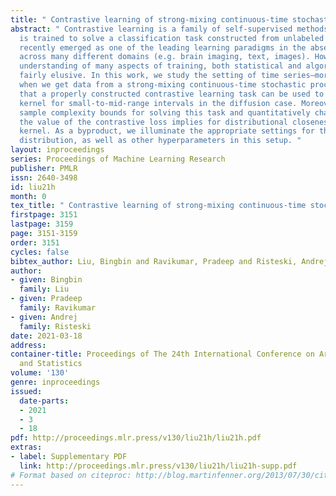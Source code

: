 ```yaml
---
title: " Contrastive learning of strong-mixing continuous-time stochastic processes "
abstract: " Contrastive learning is a family of self-supervised methods where a model
  is trained to solve a classification task constructed from unlabeled data. It has
  recently emerged as one of the leading learning paradigms in the absence of labels
  across many different domains (e.g. brain imaging, text, images). However, theoretical
  understanding of many aspects of training, both statistical and algorithmic, remain
  fairly elusive. In this work, we study the setting of time series—more precisely,
  when we get data from a strong-mixing continuous-time stochastic process. We show
  that a properly constructed contrastive learning task can be used to the transition
  kernel for small-to-mid-range intervals in the diffusion case. Moreover, we give
  sample complexity bounds for solving this task and quantitatively characterize what
  the value of the contrastive loss implies for distributional closeness of the learned
  kernel. As a byproduct, we illuminate the appropriate settings for the contrastive
  distribution, as well as other hyperparameters in this setup. "
layout: inproceedings
series: Proceedings of Machine Learning Research
publisher: PMLR
issn: 2640-3498
id: liu21h
month: 0
tex_title: " Contrastive learning of strong-mixing continuous-time stochastic processes "
firstpage: 3151
lastpage: 3159
page: 3151-3159
order: 3151
cycles: false
bibtex_author: Liu, Bingbin and Ravikumar, Pradeep and Risteski, Andrej
author:
- given: Bingbin
  family: Liu
- given: Pradeep
  family: Ravikumar
- given: Andrej
  family: Risteski
date: 2021-03-18
address: 
container-title: Proceedings of The 24th International Conference on Artificial Intelligence
  and Statistics
volume: '130'
genre: inproceedings
issued:
  date-parts:
  - 2021
  - 3
  - 18
pdf: http://proceedings.mlr.press/v130/liu21h/liu21h.pdf
extras:
- label: Supplementary PDF
  link: http://proceedings.mlr.press/v130/liu21h/liu21h-supp.pdf
# Format based on citeproc: http://blog.martinfenner.org/2013/07/30/citeproc-yaml-for-bibliographies/
---
```

